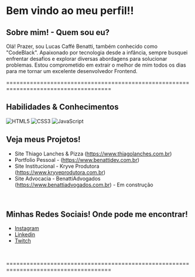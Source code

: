 # Bem vindo ao meu perfil!!

## Sobre mim! - Quem sou eu?
Olá! Prazer, sou Lucas Caffé Benatti, também conhecido como "CodeBlack". Apaixonado por tecnologia desde a infância, sempre busquei enfrentar desafios e explorar diversas abordagens para solucionar problemas. Estou comprometido em extrair o melhor de mim todos os dias para me tornar um excelente desenvolvedor Frontend.

=====================================================================================

## Habilidades & Conhecimentos
![HTML5](https://img.shields.io/badge/html5-%23E34F26.svg?style=for-the-badge&logo=html5&logoColor=white)
![CSS3](https://img.shields.io/badge/css3-%231572B6.svg?style=for-the-badge&logo=css3&logoColor=white)
![JavaScript](https://img.shields.io/badge/javascript-%23323330.svg?style=for-the-badge&logo=javascript&logoColor=%23F7DF1E)
</br>

## Veja meus Projetos!
* Site Thiago Lanches & Pizza (https://www.thiagolanches.com.br)
* Portfolio Pessoal - (https://www.benattidev.com.br)
* Site Institucional - Kryve Produtora (https://www.kryveprodutora.com.br)
* Site Advocacia - BenattiAdvogados (https://www.benattiadvogados.com.br) - Em construção
</br>

## Minhas Redes Sociais! Onde pode me encontrar!

* [Instagram](https://www.instagram.com/)
* [Linkedin](https://www.linkedin.com/in/lucas-cbenatti/)
* [Twitch](https://twitch.tv/kelloto)
</br>

=====================================================================================





